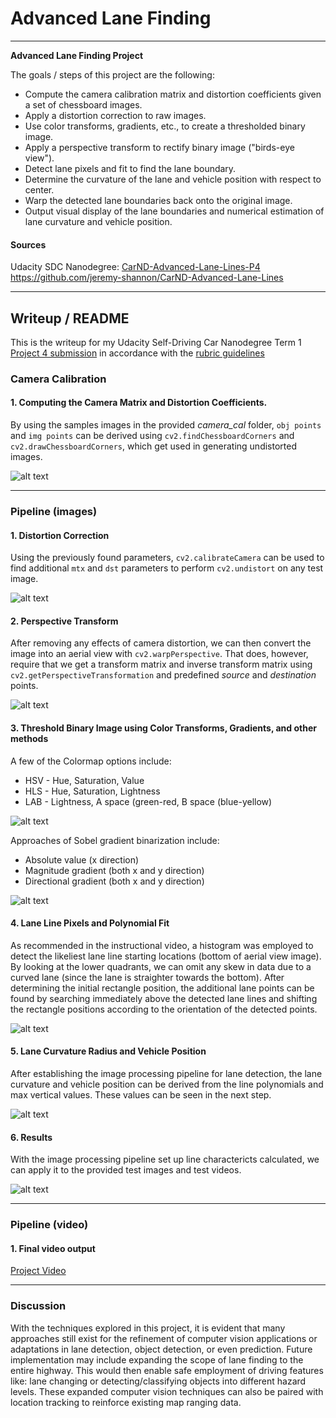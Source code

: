 # **Advanced Lane Finding**

---

**Advanced Lane Finding Project**

The goals / steps of this project are the following:

* Compute the camera calibration matrix and distortion coefficients given a set of chessboard images.
* Apply a distortion correction to raw images.
* Use color transforms, gradients, etc., to create a thresholded binary image.
* Apply a perspective transform to rectify binary image ("birds-eye view").
* Detect lane pixels and fit to find the lane boundary.
* Determine the curvature of the lane and vehicle position with respect to center.
* Warp the detected lane boundaries back onto the original image.
* Output visual display of the lane boundaries and numerical estimation of lane curvature and vehicle position.

[//]: # (Image References)

[image1]: ./output_images/fig_cameraCal.png "Camera Calibration"
[image2]: ./output_images/fig_undst0.png "Undistorted Example"
[image3]: ./output_images/fig_unwarp0.png "Road Transformed"
[image4]: ./output_images/fig_colormapBin0.png "Binarized Colormap"
[image5]: ./output_images/fig_sobelBin0.png "Binary Sobel"
[image6]: ./output_images/fig_slidingWindow0.png "Sliding Window"
[image7]: ./output_images/fig_pipelineAll.png "Binary Pipeline"
[image8]: ./output_images/fig_lanesFoundAll.png "Lanes Found for Test Images"

#### Sources 
Udacity SDC Nanodegree: [CarND-Advanced-Lane-Lines-P4](https://github.com/udacity/CarND-Advanced-Lane-Lines)
https://github.com/jeremy-shannon/CarND-Advanced-Lane-Lines

---

## Writeup / README

This is the writeup for my Udacity Self-Driving Car Nanodegree Term 1 [Project 4 submission](https://github.com/liangk7/CarND-Term1-Project4) in accordance with the [rubric guidelines](https://review.udacity.com/#!/rubrics/571/view)


### Camera Calibration

#### 1. Computing the Camera Matrix and Distortion Coefficients.

By using the samples images in the provided *camera_cal* folder, `obj points` and `img points` can be derived using `cv2.findChessboardCorners` and `cv2.drawChessboardCorners`, which get used in generating undistorted images.

![alt text][image1]

---

### Pipeline (images)

#### 1. Distortion Correction

Using the previously found parameters, `cv2.calibrateCamera` can be used to find additional `mtx` and `dst` parameters to perform `cv2.undistort` on any test image.

![alt text][image2]

#### 2. Perspective Transform

After removing any effects of camera distortion, we can then convert the image into an aerial view with `cv2.warpPerspective`. That does, however, require that we get a transform matrix and inverse transform matrix using `cv2.getPerspectiveTransformation` and predefined *source* and *destination* points. 

![alt text][image3]

#### 3. Threshold Binary Image using Color Transforms, Gradients, and other methods

A few of the Colormap options include:
* HSV - Hue, Saturation, Value
* HLS - Hue, Saturation, Lightness
* LAB - Lightness, A space (green-red, B space (blue-yellow)

![alt text][image4]

Approaches of Sobel gradient binarization include:
* Absolute value (x direction)
* Magnitude gradient (both x and y direction)
* Directional gradient (both x and y direction)

![alt text][image5]

#### 4. Lane Line Pixels and Polynomial Fit

As recommended in the instructional video, a histogram was employed to detect the likeliest lane line starting locations (bottom of aerial view image). By looking at the lower quadrants, we can omit any skew in data due to a curved lane (since the lane is straighter towards the bottom). After determining the initial rectangle position, the additional lane points can be found by searching immediately above the detected lane lines and shifting the rectangle positions according to the orientation of the detected points. 

![alt text][image6]

#### 5. Lane Curvature Radius and Vehicle Position

After establishing the image processing pipeline for lane detection, the lane curvature and vehicle position can be derived from the line polynomials and max vertical values. These values can be seen in the next step.

![alt text][image7]

#### 6. Results

With the image processing pipeline set up line charactericts calculated, we can apply it to the provided test images and test videos.

![alt text][image8]


---

### Pipeline (video)

#### 1. Final video output

[Project Video](https://github.com/liangk7/CarND-Term1-Project4/tree/master/output_videos)


---

### Discussion

With the techniques explored in this project, it is evident that many approaches still exist for the refinement of computer vision applications or adaptations in lane detection, object detection, or even prediction.
Future implementation may include expanding the scope of lane finding to the entire highway. This would then enable safe employment of driving features like: lane changing or detecting/classifying objects into different hazard levels.
These expanded computer vision techniques can also be paired with location tracking to reinforce existing map ranging data.